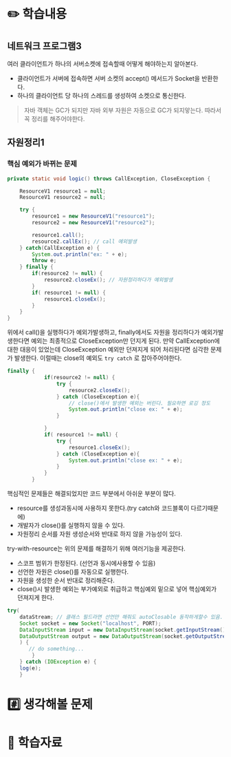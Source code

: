 # ✏️ 학습내용
## 네트워크 프로그램3 
여러 클라이언트가 하나의 서버소켓에 접속할때 어떻게 해야하는지 알아본다. 
- 클라이언트가 서버에 접속하면 서버 소켓의 accept() 메서드가 Socket을 반환한다.
- 하나의 클라이언트 당 하나의 스레드를 생성하여 소켓으로 통신한다. 

> 자바 객체는 GC가 되지만 자바 외부 자원은 자동으로 GC가 되지앟는다. 따라서 꼭 정리를 해주어야한다.


## 자원정리1
### 핵심 예외가 바뀌는 문제 
```java
private static void logic() throws CallException, CloseException {

    ResourceV1 resource1 = null;
    ResourceV1 resource2 = null;

    try {
        resource1 = new ResourceV1("resource1");
        resource2 = new ResourceV1("resource2");

        resource1.call();
        resource2.callEx(); // call 예외발생
    } catch(CallException e) {
        System.out.println("ex: " + e);
        throw e;
    } finally {
        if(resource2 != null) {
            resource2.closeEx(); // 자원정리하다가 예외발생
        }
        if( resource1 != null) {
            resource1.closeEx();
        }
    }
}
```
위에서 call()을 실행하다가 예외가발생하고, finally에서도 자원을 정리하다가 예외가발생한다면 예외는 최종적으로 CloseException만 던지게 된다. 
만약 CallException에 대한 대응이 있었는데 CloseException 예외만 던져지게 되어 처리된다면 심각한 문제가 발생한다. 이럴때는 close의 예외도 `try catch` 로 잡아주어야한다. 

```java
finally {
			if(resource2 != null) {
				try {
					resource2.closeEx();
				} catch (CloseException e){
					// close()에서 발생한 예외는 버린다. 필요하면 로깅 정도
					System.out.println("close ex: " + e);
				}

			}
			if( resource1 != null) {
				try {
					resource1.closeEx();
				} catch (CloseException e){
					System.out.println("close ex: " + e);
				}
			}
		}
```
핵심적인 문제들은 해결되었지만 코드 부분에서 아쉬운 부분이 많다.
- resource를 생성과동시에 사용하지 못한다.(try catch와 코드블록이 다르기때문에)
- 개발자가 close()를 실행하지 않을 수 있다. 
- 자원정리 순서를 자원 생성순서와 반대로 하지 않을 가능성이 있다. 

try-with-resource는 위의 문제를 해결하기 위해 여러기능을 제공한다. 
- 스코프 범위가 한정된다. (선언과 동시에사용할 수 있음)
- 선언한 자원은 close()를 자동으로 실행한다.
- 자원을 생성한 순서 반대로 정리해준다. 
- close()시 발생한 예외는 부가예외로 취급하고 핵심예외 밑으로 넣어 핵심예외가 던져지게 한다.
``` java
try(
    dataStream; // 클래스 필드라면 선언만 해줘도 autoClosable 동작하게할수 있음.
    Socket socket = new Socket("localhost", PORT);
    DataInputStream input = new DataInputStream(socket.getInputStream());
    DataOutputStream output = new DataOutputStream(socket.getOutputStream());
    ) {
       // do something...
        }
    } catch (IOException e) {
    log(e);
    } 
```


### 
# #️⃣ 생각해볼 문제
# 💫 학습자료